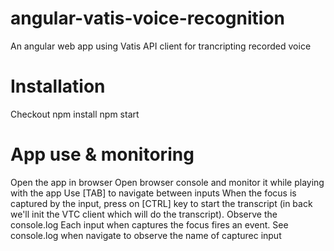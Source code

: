 # angular-vatis-voice-recognition

An angular web app using Vatis API client for trancripting recorded voice

# Installation

Checkout
npm install
npm start

# App use & monitoring

Open the app in browser
Open browser console and monitor it while playing with the app
Use [TAB] to navigate between inputs
When the focus is captured by the input, press on [CTRL] key to start the transcript (in back we'll init the VTC client which will do the transcript). Observe the console.log
Each input when captures the focus fires an event. See console.log when navigate to observe the name of capturec input
